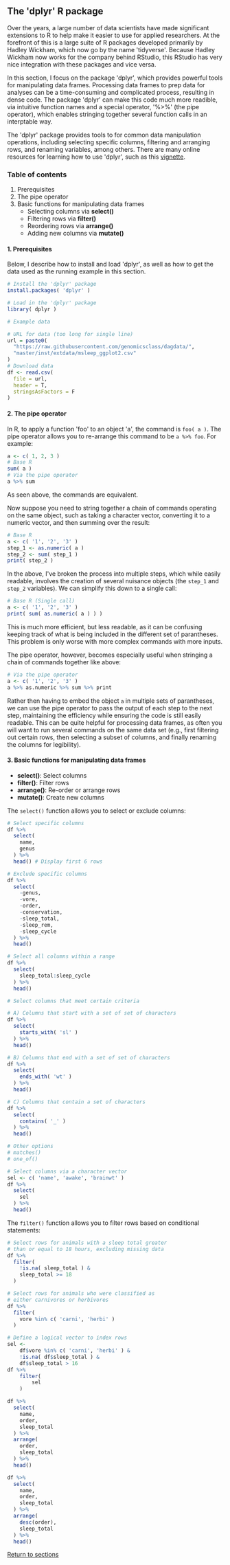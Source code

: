 ## The 'dplyr' R package

Over the years, a large number of data scientists have made significant extensions to R to help make it easier to use for applied researchers. At the forefront of this is a large suite of R packages developed primarily by Hadley Wickham, which now go by the name 'tidyverse'. Because Hadley Wickham now works for the company behind RStudio, this RStudio has very nice integration with these packages and vice versa.

In this section, I focus on the package 'dplyr', which provides powerful tools for manipulating data frames. Processing data frames to prep data for analyses can be a time-consuming and complicated process, resulting in dense code. The package 'dplyr' can make this code much more readible, via intuitive function names and a special operator, '%>%' (the pipe operator), which enables stringing together several function calls in an interptable way.

The 'dplyr' package provides tools to for common data manipulation operations, including selecting specific columns, filtering and arranging rows, and renaming variables, among others. There are many online resources for learning how to use 'dplyr', such as this  [vignette](https://cran.r-project.org/web/packages/dplyr/vignettes/dplyr.html).

### Table of contents
1. Prerequisites
2. The pipe operator
3. Basic functions for manipulating data frames
   * Selecting columns via __select()__
   * Filtering rows via __filter()__
   * Reordering rows via __arrange()__
   * Adding new columns via __mutate()__

#### 1. Prerequisites

Below, I describe how to install and load 'dplyr', as well as how to get the data used as the running example in this section. 

```R
# Install the 'dplyr' package
install.packages( 'dplyr' )

# Load in the 'dplyr' package
library( dplyr )

# Example data

# URL for data (too long for single line)
url = paste0( 
  "https://raw.githubusercontent.com/genomicsclass/dagdata/",
  "master/inst/extdata/msleep_ggplot2.csv"
)
# Download data
df <- read.csv(
  file = url,
  header = T,
  stringsAsFactors = F
)
```

#### 2. The pipe operator

In R, to apply a function 'foo' to an object 'a', the command is `foo( a )`. The pipe operator allows you to re-arrange this command to be `a %>% foo`. For example:
```R
a <- c( 1, 2, 3 )
# Base R
sum( a )
# Via the pipe operator
a %>% sum
```
As seen above, the commands are equivalent.

Now suppose you need to string together a chain of commands operating on the same object, such as taking a character vector, converting it to a numeric vector, and then summing over the result:
```R
# Base R
a <- c( '1', '2', '3' )
step_1 <- as.numeric( a )
step_2 <- sum( step_1 )
print( step_2 )
```
In the above, I've broken the process into multiple steps, which while easily readable, involves the creation of several nuisance objects (the `step_1` and `step_2` variables). We can simplify this down to a single call:
```R
# Base R (Single call)
a <- c( '1', '2', '3' )
print( sum( as.numeric( a ) ) )
```
This is much more efficient, but less readable, as it can be confusing keeping track of what is being included in the different set of parantheses. This problem is only worse with more complex commands with more inputs.

The pipe operator, however, becomes especially useful when stringing a chain of commands together like above:
```R
# Via the pipe operator
a <- c( '1', '2', '3' )
a %>% as.numeric %>% sum %>% print
```
Rather then having to embed the object `a` in multiple sets of parantheses, we can use the pipe operator to pass the output of each step to the next step, maintaining the efficiency while ensuring the code is still easily readable. This can be quite helpful for processing data frames, as often you will want to run several commands on the same data set (e.g., first filtering out certain rows, then selecting a subset of columns, and finally renaming the columns for legibility).

#### 3. Basic functions for manipulating data frames

* __select()__: Select columns
* __filter()__: Filter rows
* __arrange()__: Re-order or arrange rows
* __mutate()__: Create new columns

The `select()` function allows you to select or exclude columns:
```R
# Select specific columns
df %>% 
  select(
    name,
    genus
  ) %>% 
  head() # Display first 6 rows

# Exclude specific columns
df %>% 
  select(
    -genus,
    -vore,
    -order,
    -conservation,
    -sleep_total,
    -sleep_rem,
    -sleep_cycle
  ) %>% 
  head()

# Select all columns within a range
df %>% 
  select(
    sleep_total:sleep_cycle
  ) %>% 
  head()

# Select columns that meet certain criteria

# A) Columns that start with a set of set of characters
df %>% 
  select(
    starts_with( 'sl' )
  ) %>% 
  head()

# B) Columns that end with a set of set of characters
df %>% 
  select(
    ends_with( 'wt' )
  ) %>% 
  head()

# C) Columns that contain a set of characters
df %>% 
  select(
    contains( '_' )
  ) %>% 
  head()

# Other options
# matches()
# one_of()

# Select columns via a character vector
sel <- c( 'name', 'awake', 'brainwt' )
df %>% 
  select(
    sel
  ) %>% 
  head()
```

The `filter()` function allows you to filter rows based on conditional statements:
```R
# Select rows for animals with a sleep total greater 
# than or equal to 18 hours, excluding missing data
df %>% 
  filter(
    !is.na( sleep_total ) & 
    sleep_total >= 18
  )

# Select rows for animals who were classified as 
# either carnivores or herbivores
df %>% 
  filter(
    vore %in% c( 'carni', 'herbi' )
  )

# Define a logical vector to index rows
sel <- 
    df$vore %in% c( 'carni', 'herbi' ) & 
    !is.na( df$sleep_total ) & 
    df$sleep_total > 16
df %>% 
    filter(
        sel
    )
```

```R
df %>% 
  select(
    name,
    order,
    sleep_total
  ) %>% 
  arrange(
    order,
    sleep_total
  ) %>% 
  head()

df %>% 
  select(
    name,
    order,
    sleep_total
  ) %>% 
  arrange(
    desc(order),
    sleep_total
  ) %>% 
  head()
```

[Return to sections](C00_P002_Chapters.md)
